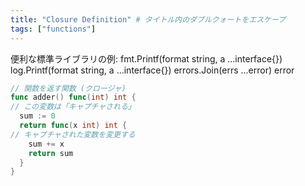 ```yaml
---
title: "Closure Definition" # タイトル内のダブルクォートをエスケープ
tags: ["functions"]
---
```


便利な標準ライブラリの例:
fmt.Printf(format string, a ...interface{})
log.Printf(format string, a ...interface{})
errors.Join(errs ...error) error

```go
// 関数を返す関数 (クロージャ)
func adder() func(int) int {
// この変数は「キャプチャされる」
  sum := 0
  return func(x int) int {
// キャプチャされた変数を変更する
    sum += x
    return sum
  }
}
```